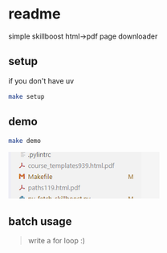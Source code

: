 # readme

simple skillboost html->pdf page downloader

## setup

if you don't have uv

```bash
make setup
```

## demo

```bash
make demo
```

![alt text](image.png)

## batch usage

> write a for loop :)

